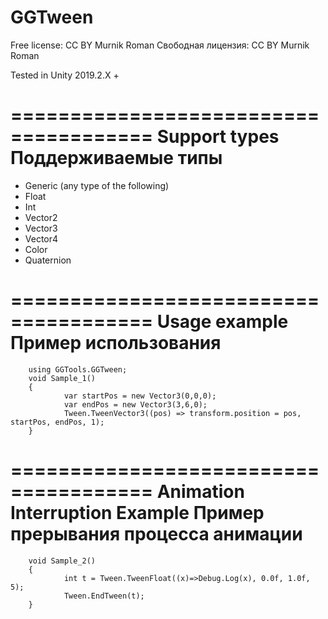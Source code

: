 # GGTween

Free license: CC BY Murnik Roman
Свободная лицензия: CC BY Murnik Roman

Tested in Unity 2019.2.X +

======================================
 Support types
 Поддерживаемые типы
======================================
- Generic (any type of the following)
- Float
- Int
- Vector2
- Vector3
- Vector4
- Color
- Quaternion

======================================
 Usage example
 Пример использования
======================================
		
		using GGTools.GGTween;
		void Sample_1()
		{
				var startPos = new Vector3(0,0,0);
				var endPos = new Vector3(3,6,0);
				Tween.TweenVector3((pos) => transform.position = pos, startPos, endPos, 1);
		}

======================================
 Animation Interruption Example
 Пример прерывания процесса анимации
======================================
  
		void Sample_2()
		{
				int t = Tween.TweenFloat((x)=>Debug.Log(x), 0.0f, 1.0f, 5);
				Tween.EndTween(t);
		}
